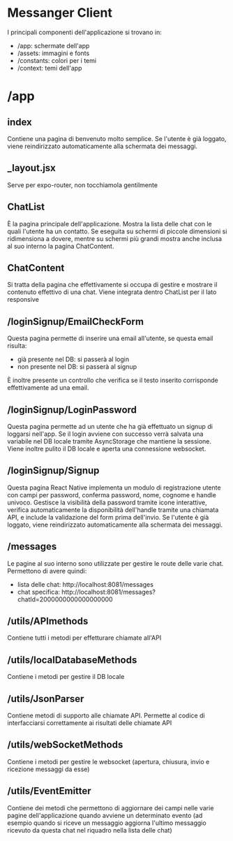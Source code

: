# Messanger Client

I principali componenti dell'applicazione si trovano in:

 - /app: schermate dell'app
 - /assets: immagini e fonts
 - /constants: colori per i temi
 - /context: temi dell'app

# /app

## index
Contiene una pagina di benvenuto molto semplice. Se l'utente è già loggato, viene reindirizzato automaticamente alla schermata dei messaggi.

## _layout.jsx
Serve per expo-router, non tocchiamola gentilmente

## ChatList
È la pagina principale dell'applicazione. Mostra la lista delle chat con le quali l'utente ha un contatto. Se eseguita su schermi di piccole dimensioni si ridimensiona a dovere, mentre su schermi più grandi mostra anche inclusa al suo interno la pagina ChatContent.

## ChatContent
Si tratta della pagina che effettivamente si occupa di gestire e mostrare il contenuto effettivo di una chat. Viene integrata dentro ChatList per il lato responsive

## /loginSignup/EmailCheckForm
Questa pagina permette di inserire una email all'utente, se questa email risulta:

 - già presente nel DB: si passerà al login
 - non presente nel DB: si passerà al signup

È inoltre presente un controllo che verifica se il testo inserito corrisponde effettivamente ad una email.

## /loginSignup/LoginPassword
Questa pagina permette ad un utente che ha già effettuato un signup di loggarsi nell'app.
Se il login avviene con successo verrà salvata una variabile nel DB locale tramite AsyncStorage che mantiene la sessione. Viene inoltre pulito il DB locale e aperta una connessione websocket.

## /loginSignup/Signup
Questa pagina React Native implementa un modulo di registrazione utente con campi per password, conferma password, nome, cognome e handle univoco. Gestisce la visibilità della password tramite icone interattive, verifica automaticamente la disponibilità dell'handle tramite una chiamata API, e include la validazione del form prima dell'invio. Se l'utente è già loggato, viene reindirizzato automaticamente alla schermata dei messaggi.

## /messages
Le pagine al suo interno sono utilizzate per gestire le route delle varie chat. Permettono di avere quindi:

 - lista delle chat: http://localhost:8081/messages
 - chat specifica: http://localhost:8081/messages?chatId=2000000000000000000

## /utils/APImethods
Contiene tutti i metodi per effetturare chiamate all'API

## /utils/localDatabaseMethods
Contiene i metodi per gestire il DB locale

## /utils/JsonParser
Contiene metodi di supporto alle chiamate API. Permette al codice di interfacciarsi correttamente ai risultati delle chiamate API

## /utils/webSocketMethods
Contiene i metodi per gestire le websocket (apertura, chiusura, invio e ricezione messaggi da esse)

## /utils/EventEmitter
Contiene dei metodi che permettono di aggiornare dei campi nelle varie pagine dell'applicazione quando avviene un determinato evento (ad esempio quando si riceve un messaggio aggiorna l'ultimo messaggio ricevuto da questa chat nel riquadro nella lista delle chat)